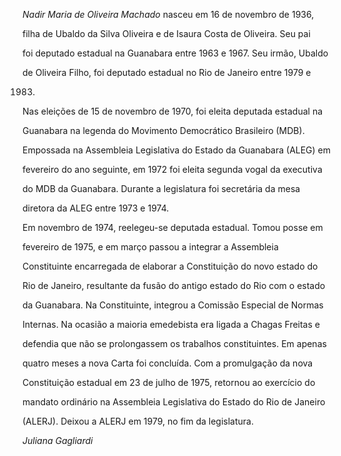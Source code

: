 

*Nadir Maria de Oliveira Machado* nasceu em 16 de novembro de 1936,

filha de Ubaldo da Silva Oliveira e de Isaura Costa de Oliveira. Seu pai

foi deputado estadual na Guanabara entre 1963 e 1967. Seu irmão, Ubaldo

de Oliveira Filho, foi deputado estadual no Rio de Janeiro entre 1979 e

1983.



Nas eleições de 15 de novembro de 1970, foi eleita deputada estadual na

Guanabara na legenda do Movimento Democrático Brasileiro (MDB).

Empossada na Assembleia Legislativa do Estado da Guanabara (ALEG) em

fevereiro do ano seguinte, em 1972 foi eleita segunda vogal da executiva

do MDB da Guanabara. Durante a legislatura foi secretária da mesa

diretora da ALEG entre 1973 e 1974.



Em novembro de 1974, reelegeu-se deputada estadual. Tomou posse em

fevereiro de 1975, e em março passou a integrar a Assembleia

Constituinte encarregada de elaborar a Constituição do novo estado do

Rio de Janeiro, resultante da fusão do antigo estado do Rio com o estado

da Guanabara. Na Constituinte, integrou a Comissão Especial de Normas

Internas. Na ocasião a maioria emedebista era ligada a Chagas Freitas e

defendia que não se prolongassem os trabalhos constituintes. Em apenas

quatro meses a nova Carta foi concluída. Com a promulgação da nova

Constituição estadual em 23 de julho de 1975, retornou ao exercício do

mandato ordinário na Assembleia Legislativa do Estado do Rio de Janeiro

(ALERJ). Deixou a ALERJ em 1979, no fim da legislatura.



*Juliana Gagliardi*



